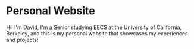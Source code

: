 # Personal Website
Hi! I'm David, I'm a Senior studying EECS at the University of California, Berkeley, and this is my personal website that showcases my experiences and projects!
